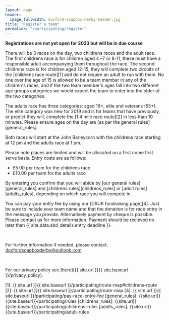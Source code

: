 ```yaml
---
layout: page
header:
  image_fullwidth: duxford-soapbox-derby-header.jpg
title: "Register a team"
permalink: "/participating/register"
---
```


**Registrations are not yet open for 2023 but will be in due course**

There will be 3 races on the day, two childrens races and the adult race. The first childrens race is for children aged 4 –7 or 8-11, these must have a responsible adult accompanying them throughout the race. The second childrens race is for children aged 12-15, they will complete two circuits of the [childrens race route][1] and do not require an adult to run with them. No one over the age of 15 is allowed to be a team member in any of the children's races, and if the two team member's ages fall into two different age groups categories we would expect the team to enter into the older of the two categories. 

The adults race has three categories: aged 16+, elite and veterans (55+). The elite category was new for 2019 and is for teams that have previously, or predict they will, complete the [1.4 mile race route][2] in less than 10 minutes. Please ensure ages on the day are [as per the general rules][general_rules].

Both races will start at the John Barleycorn with the childrens race starting at 12 pm and the adults race at 1 pm.

Please note places are limited and will be allocated on a first come first serve basis. Entry costs are as follows: 

 * £5.00 per team for the childrens race
 * £10.00 per team for the adults race 

By entering you confirm that you will abide by [our general rules][general_rules] and [childrens rules][childrens_rules] or [adult rules][adults_rules], depending on which race you will compete in.

You can pay your entry fee by using our [CRUK fundraising page][4]. Just be sure to include your team name and that the donation is for race entry in the message you provide. Alternatively payment by cheque is possible. Please contact us for more information. Payment should be recieved no later than {{ site.data.sbd_details.entry_deadline }}.

<!--
<form name="register" method="POST" action="https://formspree.io/f/maylzqae">
	<h4>Team details.</h4>
	<br />
	Team Name: <input type ="text" name="teamName" placeholder="Your team name" required />
	Name (main team member): <input type ="text" name="memberOne" placeholder="Name of first team member" required />
	Name (second team member): <input type ="text" name="memberTwo" placeholder="Name of second team member" required />
	Race category: <select name="category" required>
		<option value="child4to7">
			Childrens race - Aged 4-7
		</option>
		<option value="child8to11">
			Childrens race - Aged 8-11
		</option>
		<option value="child12to15">
			Childrens race - Aged 12-15
		</option>
		<option value="adults">
			Adults race - aged 16+ 
		</option>
		<option value="elite">
			Adults race - elite, for teams expecting to complete the 1.4 mile course in under 10 minutes 
		</option>
		<option value="veterans">
			Adults race - veterans, 55+
		</option>
	</select>
	<hr />
	<h4>Contact details. For entrants to the childrens race please give parent/guardian details.</h4>
	<br />
	Name: <input type ="text" name="contact" placeholder="Your name" required />
	Address: <input type ="text" name="address" placeholder="Contact address" required />
	Telephone Number: <input type ="text" name="phone" placeholder="Your telephone number" required />
	Email: <input type="email" name="_replyto" placeholder="Your email" required />
	Did you enter the race in 2019: <input type="checkbox" name="previousCompetitor" value="previous" />
	<br />
	<p style="font-weight:bold;"> Please ensure that you include either a phone number or an email address as we will need to contact you to confirm that your entry has been sucessful.</p>
	<input type="submit" value="Send" />
	<input type="hidden" name="_next" value="{{ site.url | append: site.baseurl | append: '/participating/entry-request-submitted' }}" />
	<input type="hidden" name="_subject" value="Team registration from website." />
	<input type="text" name="_gotcha" style="display:none" />
</form>
-->
<br />

For further information if needed, please contact: [duxfordsoapboxderby@outlook.com](mailto:duxfordsoapboxderby@outlook.com)

<br />

For our privacy policy see [here]({{ site.url }}{{ site.baseurl }}/privacy_policy). 

[1]: {{ site.url }}{{ site.baseurl }}/participating/route-map#childrens-route
[2]: {{ site.url }}{{ site.baseurl }}/participating/route-map 
[4]: {{ site.url }}{{ site.baseurl }}/participating/pay-race-entry-fee 
[general_rules]: {{site.url}}{{site.baseurl}}/participating/rules
[childrens_rules]: {{site.url}}{{site.baseurl}}/participating/childrens-rules
[adults_rules]: {{site.url}}{{site.baseurl}}/participating/adult-rules
